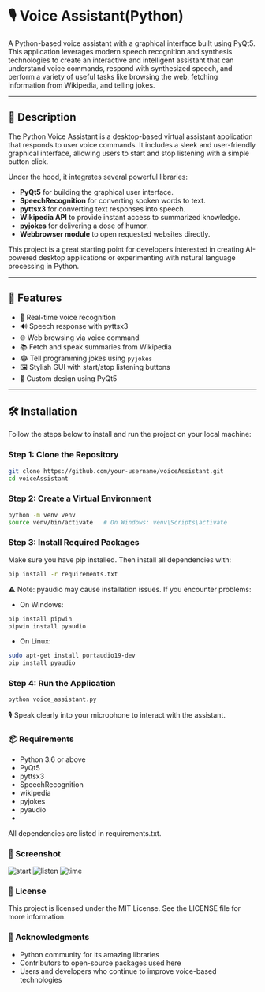 # 🎙️ Voice Assistant(Python)

A Python-based voice assistant with a graphical interface built using PyQt5. This application leverages modern speech recognition and synthesis technologies to create an interactive and intelligent assistant that can understand voice commands, respond with synthesized speech, and perform a variety of useful tasks like browsing the web, fetching information from Wikipedia, and telling jokes.

---

## 📖 Description

The Python Voice Assistant is a desktop-based virtual assistant application that responds to user voice commands. It includes a sleek and user-friendly graphical interface, allowing users to start and stop listening with a simple button click.

Under the hood, it integrates several powerful libraries:
- **PyQt5** for building the graphical user interface.
- **SpeechRecognition** for converting spoken words to text.
- **pyttsx3** for converting text responses into speech.
- **Wikipedia API** to provide instant access to summarized knowledge.
- **pyjokes** for delivering a dose of humor.
- **Webbrowser module** to open requested websites directly.

This project is a great starting point for developers interested in creating AI-powered desktop applications or experimenting with natural language processing in Python.

---

## 🚀 Features

- 🎤 Real-time voice recognition
- 🔊 Speech response with pyttsx3
- 🌐 Web browsing via voice command
- 📚 Fetch and speak summaries from Wikipedia
- 😂 Tell programming jokes using `pyjokes`
- 🖼️ Stylish GUI with start/stop listening buttons
- 🎨 Custom design using PyQt5

---
## 🛠️ Installation

Follow the steps below to install and run the project on your local machine:

### Step 1: Clone the Repository
```bash
git clone https://github.com/your-username/voiceAssistant.git
cd voiceAssistant
```

### Step 2: Create a Virtual Environment
```bash
python -m venv venv
source venv/bin/activate   # On Windows: venv\Scripts\activate
```
### Step 3: Install Required Packages

Make sure you have pip installed. Then install all dependencies with:
```bash
pip install -r requirements.txt
```
⚠️ Note: pyaudio may cause installation issues. If you encounter problems:

- On Windows:
```bash  
pip install pipwin
pipwin install pyaudio
```
- On Linux:
```bash 
sudo apt-get install portaudio19-dev
pip install pyaudio
```
### Step 4: Run the Application
```bash 
python voice_assistant.py
```
🎙️ Speak clearly into your microphone to interact with the assistant.


### 📦 Requirements
- Python 3.6 or above
- PyQt5
- pyttsx3
- SpeechRecognition
- wikipedia
- pyjokes
- pyaudio
- 
All dependencies are listed in requirements.txt.

### 📸 Screenshot

![start](https://github.com/user-attachments/assets/a3d788f0-d50d-419e-a4b9-e5ba4274a965)
![listen](https://github.com/user-attachments/assets/5b0dc4ab-e291-481b-ac19-c3ffc6493adb)
![time](https://github.com/user-attachments/assets/cfa53912-f575-4e0f-b407-ec090667abc6)

### 📄 License
This project is licensed under the MIT License. See the LICENSE file for more information.

### 🙌 Acknowledgments

- Python community for its amazing libraries
- Contributors to open-source packages used here
- Users and developers who continue to improve voice-based technologies




  







   

